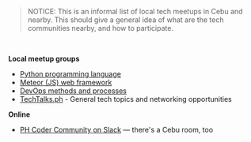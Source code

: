 ---
---

<blockquote>NOTICE: This is an informal list of local tech meetups in
Cebu and nearby. This should give a general idea of what are the tech
communities nearby, and how to participate.</blockquote>

<br />

**Local meetup groups**

- [Python programming language](http://www.meetup.com/PizzaPy-PH/)
- [Meteor (JS) web framework](http://www.meetup.com/Meteor-Cebu/)
- [DevOps methods and processes](http://www.meetup.com/DevOps-Meetup-Cebu/)
- [TechTalks.ph](http://www.meetup.com/Tech-Talks-dot-ph-Cebu/) - General tech topics and networking opportunities


**Online**

- [PH Coder Community on Slack](http://phackers.io/) — there's a Cebu room, too

